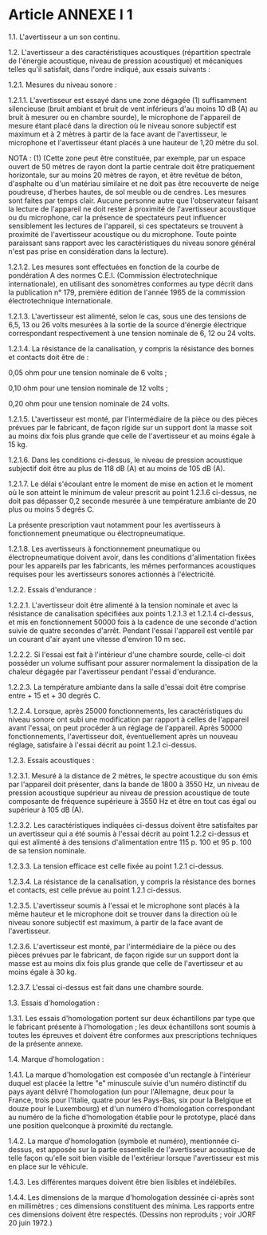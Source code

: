 # Article ANNEXE I 1

1.1. L'avertisseur a un son continu.

1.2. L'avertisseur a des caractéristiques acoustiques (répartition spectrale de l'énergie acoustique, niveau de pression acoustique) et mécaniques telles qu'il satisfait, dans l'ordre indiqué, aux essais suivants :

1.2.1. Mesures du niveau sonore :

1.2.1.1. L'avertisseur est essayé dans une zone dégagée (1) suffisamment silencieuse (bruit ambiant et bruit de vent inférieurs d'au moins 10 dB (A) au bruit à mesurer ou en chambre sourde), le microphone de l'appareil de mesure étant placé dans la direction où le niveau sonore subjectif est maximum et à 2 mètres à partir de la face avant de l'avertisseur, le microphone et l'avertisseur étant placés à une hauteur de 1,20 mètre du sol.

NOTA : (1) (Cette zone peut être constituée, par exemple, par un espace ouvert de 50 mètres de rayon dont la partie centrale doit être pratiquement horizontale, sur au moins 20 mètres de rayon, et être revêtue de béton, d'asphalte ou d'un matériau similaire et ne doit pas être recouverte de neige poudreuse, d'herbes hautes, de sol meuble ou de cendres. Les mesures sont faites par temps clair. Aucune personne autre que l'observateur faisant la lecture de l'appareil ne doit rester à proximité de l'avertisseur acoustique ou du microphone, car la présence de spectateurs peut influencer sensiblement les lectures de l'appareil, si ces spectateurs se trouvent à proximité de l'avertisseur acoustique ou du microphone. Toute pointe paraissant sans rapport avec les caractéristiques du niveau sonore général n'est pas prise en considération dans la lecture).

1.2.1.2. Les mesures sont effectuées en fonction de la courbe de pondération A des normes C.E.I. (Commission électrotechnique internationale), en utilisant des sonomètres conformes au type décrit dans la publication n° 179, première édition de l'année 1965 de la commission électrotechnique internationale.

1.2.1.3. L'avertisseur est alimenté, selon le cas, sous une des tensions de 6,5, 13 ou 26 volts mesurées à la sortie de la source d'énergie électrique correspondant respectivement à une tension nominale de 6, 12 ou 24 volts.

1.2.1.4. La résistance de la canalisation, y compris la résistance des bornes et contacts doit être de :

0,05 ohm pour une tension nominale de 6 volts ;

0,10 ohm pour une tension nominale de 12 volts ;

0,20 ohm pour une tension nominale de 24 volts.

1.2.1.5. L'avertisseur est monté, par l'intermédiaire de la pièce ou des pièces prévues par le fabricant, de façon rigide sur un support dont la masse soit au moins dix fois plus grande que celle de l'avertisseur et au moins égale à 15 kg.

1.2.1.6. Dans les conditions ci-dessus, le niveau de pression acoustique subjectif doit être au plus de 118 dB (A) et au moins de 105 dB (A).

1.2.1.7. Le délai s'écoulant entre le moment de mise en action et le moment où le son atteint le minimum de valeur prescrit au point 1.2.1.6 ci-dessus, ne doit pas dépasser 0,2 seconde mesurée à une température ambiante de 20 plus ou moins 5 degrés C.

La présente prescription vaut notamment pour les avertisseurs à fonctionnement pneumatique ou électropneumatique.

1.2.1.8. Les avertisseurs à fonctionnement pneumatique ou électropneumatique doivent avoir, dans les conditions d'alimentation fixées pour les appareils par les fabricants, les mêmes performances acoustiques requises pour les avertisseurs sonores actionnés à l'électricité.

1.2.2. Essais d'endurance :

1.2.2.1. L'avertisseur doit être alimenté à la tension nominale et avec la résistance de canalisation spécifiées aux points 1.2.1.3 et 1.2.1.4 ci-dessus, et mis en fonctionnement 50000 fois à la cadence de une seconde d'action suivie de quatre secondes d'arrêt. Pendant l'essai l'appareil est ventilé par un courant d'air ayant une vitesse d'environ 10 m sec.

1.2.2.2. Si l'essai est fait à l'intérieur d'une chambre sourde, celle-ci doit posséder un volume suffisant pour assurer normalement la dissipation de la chaleur dégagée par l'avertisseur pendant l'essai d'endurance.

1.2.2.3. La température ambiante dans la salle d'essai doit être comprise entre + 15 et + 30 degrés C.

1.2.2.4. Lorsque, après 25000 fonctionnements, les caractéristiques du niveau sonore ont subi une modification par rapport à celles de l'appareil avant l'essai, on peut procéder à un réglage de l'appareil. Après 50000 fonctionnements, l'avertisseur doit, éventuellement après un nouveau réglage, satisfaire à l'essai décrit au point 1.2.1 ci-dessus.

1.2.3. Essais acoustiques :

1.2.3.1. Mesuré à la distance de 2 mètres, le spectre acoustique du son émis par l'appareil doit présenter, dans la bande de 1800 à 3550 Hz, un niveau de pression acoustique supérieur au niveau de pression acoustique de toute composante de fréquence supérieure à 3550 Hz et être en tout cas égal ou supérieur à 105 dB (A).

1.2.3.2. Les caractéristiques indiquées ci-dessus doivent être satisfaites par un avertisseur qui a été soumis à l'essai décrit au point 1.2.2 ci-dessus et qui est alimenté à des tensions d'alimentation entre 115 p. 100 et 95 p. 100 de sa tension nominale.

1.2.3.3. La tension efficace est celle fixée au point 1.2.1 ci-dessus.

1.2.3.4. La résistance de la canalisation, y compris la résistance des bornes et contacts, est celle prévue au point 1.2.1 ci-dessus.

1.2.3.5. L'avertisseur soumis à l'essai et le microphone sont placés à la même hauteur et le microphone doit se trouver dans la direction où le niveau sonore subjectif est maximum, à partir de la face avant de l'avertisseur.

1.2.3.6. L'avertisseur est monté, par l'intermédiaire de la pièce ou des pièces prévues par le fabricant, de façon rigide sur un support dont la masse est au moins dix fois plus grande que celle de l'avertisseur et au moins égale à 30 kg.

1.2.3.7. L'essai ci-dessus est fait dans une chambre sourde.

1.3. Essais d'homologation :

1.3.1. Les essais d'homologation portent sur deux échantillons par type que le fabricant présente à l'homologation ; les deux échantillons sont soumis à toutes les épreuves et doivent être conformes aux prescriptions techniques de la présente annexe.

1.4. Marque d'homologation :

1.4.1. La marque d'homologation est composée d'un rectangle à l'intérieur duquel est placée la lettre "e" minuscule suivie d'un numéro distinctif du pays ayant délivré l'homologation (un pour l'Allemagne, deux pour la France, trois pour l'Italie, quatre pour les Pays-Bas, six pour la Belgique et douze pour le Luxembourg) et d'un numéro d'homologation correspondant au numéro de la fiche d'homologation établie pour le prototype, placé dans une position quelconque à proximité du rectangle.

1.4.2. La marque d'homologation (symbole et numéro), mentionnée ci-dessus, est apposée sur la partie essentielle de l'avertisseur acoustique de telle façon qu'elle soit bien visible de l'extérieur lorsque l'avertisseur est mis en place sur le véhicule.

1.4.3. Les différentes marques doivent être bien lisibles et indélébiles.

1.4.4. Les dimensions de la marque d'homologation dessinée ci-après sont en millimètres ; ces dimensions constituent des minima. Les rapports entre ces dimensions doivent être respectés. (Dessins non reproduits ; voir JORF 20 juin 1972.)
